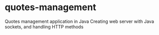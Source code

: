 # quotes-management
Quotes management application in Java
Creating web server with Java sockets, and handling HTTP methods
